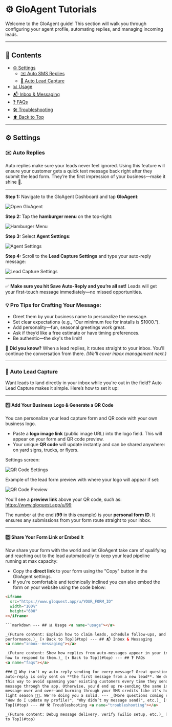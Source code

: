 # ⚙️ GloAgent Tutorials <a name="top"></a>

Welcome to the GloAgent guide! This section will walk you through configuring your agent profile, automating replies, and managing incoming leads.

---

## 📂 Contents

- [⚙️ Settings](#settings)
  - [✉️ Auto SMS Replies](#auto-replies)
  - [🤖 Auto Lead Capture](#auto-lead-capture)
- [📊 Usage](#usage)
- [📬 Inbox & Messaging](#inbox--messaging)
- [❓ FAQs](#faqs)
- [🛠 Troubleshooting](#troubleshooting)
- [⬆️ Back to Top](#top)

---

## ⚙️ Settings <a name="settings"></a>

### ✉️ Auto Replies <a name="auto-replies"></a>

Auto replies make sure your leads never feel ignored. Using this feature will ensure your customer gets a quick text message back right after they submit the lead form. They’re the first impression of your business—make it shine 🌟.

---

**Step 1:** Navigate to the GloAgent Dashboard and tap **GloAgent**:

![Open GloAgent](../../assets/images/gloagent/gloAgentMenu.png)

**Step 2:** Tap the **hamburger menu** on the top-right:

![Hamburger Menu](../../assets/images/gloagent/gloAgentHamburger.png)

**Step 3:** Select **Agent Settings**:

![Agent Settings](../../assets/images/gloagent/gloAgentSettingsLocation.png)

**Step 4:** Scroll to the **Lead Capture Settings** and type your auto-reply message:

![Lead Capture Settings](../../assets/images/gloagent/gloAgentAutoReply.png)

---

✅ **Make sure you hit Save Auto-Reply and you’re all set!** Leads will get your first-touch message immediately—no missed opportunities.

### 💡 Pro Tips for Crafting Your Message:

- Greet them by your business name to personalize the message.
- Set clear expectations (e.g., “Our minimum fee for installs is $1000.”).
- Add personality—fun, seasonal greetings work great.
- Ask if they’d like a free estimate or have timing preferences.
- Be authentic—the sky's the limit!

🔔 **Did you know?** When a lead replies, it routes straight to your inbox. You'll continue the conversation from there. _(We'll cover inbox management next.)_

---

### 🤖 Auto Lead Capture <a name="auto-lead-capture"></a>

Want leads to land directly in your inbox while you're out in the field? Auto Lead Capture makes it simple. Here’s how to set it up:

---

#### 1️⃣ Add Your Business Logo & Generate a QR Code

You can personalize your lead capture form and QR code with your own business logo.

- Paste a **logo image link** (public image URL) into the logo field. This will appear on your form and QR code preview.
- Your unique **QR code** will update instantly and can be shared anywhere: on yard signs, trucks, or flyers.

Settings screen:

![QR Code Settings](../../assets/images/gloagent/gloAgentQrLeadLogo.png)

Example of the lead form preview with where your logo will appear if set:

![QR Code Preview](../../assets/images/gloagent/gloAgentFormLogo.png)

You'll see a **preview link** above your QR code, such as:
https://www.gloquest.app/u/99

The number at the end (**99** in this example) is your **personal form ID**. It ensures any submissions from your form route straight to your inbox.

---

#### 2️⃣ Share Your Form Link or Embed It

Now share your form with the world and let GloAgent take care of qualifying and reaching out to the lead automatically to keep your lead pipeline running at max capacity:

- Copy the **direct link** to your form using the "Copy" button in the GloAgent settings.
- If you're comfortable and technically inclined you can also embed the form on your website using the code below:

````html
<iframe
  src="https://www.gloquest.app/u/YOUR_FORM_ID"
  width="100%"
  height="600"
></iframe>

```markdown --- ## 📊 Usage <a name="usage"></a>

_(Future content: Explain how to claim leads, schedule follow-ups, and track
performance.)_ [⬆️ Back to Top](#top) --- ## 📬 Inbox & Messaging
<a name="inbox--messaging"></a>

_(Future content: Show how replies from auto-messages appear in your inbox and
how to respond to them.)_ [⬆️ Back to Top](#top) --- ## ❓ FAQs
<a name="faqs"></a>

### 🤔 Why isn't my auto-reply sending for every message? Great question! Your
auto-reply is only sent on **the first message from a new lead**. We designed it
this way to avoid spamming your existing customers every time they send a
message through the app. Otherwise, you'd end up re-sending the same intro
message over and over—and burning through your SMS credits like it's holiday
light season 🎄😅. We're doing you a solid. --- _(More questions coming soon:
"How do I update my profile?", "Why didn’t my message send?", etc.)_ [⬆️ Back to
Top](#top) --- ## 🛠 Troubleshooting <a name="troubleshooting"></a>

_(Future content: Debug message delivery, verify Twilio setup, etc.)_ [⬆️ Back
to Top](#top)
````
